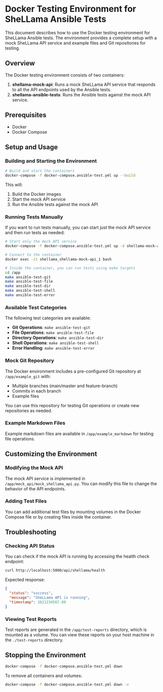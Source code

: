 # Docker Testing Environment for SheLLama Ansible Tests

This document describes how to use the Docker testing environment for SheLLama Ansible tests. The environment provides a complete setup with a mock SheLLama API service and example files and Git repositories for testing.

## Overview

The Docker testing environment consists of two containers:

1. **shellama-mock-api**: Runs a mock SheLLama API service that responds to all the API endpoints used by the Ansible tests.
2. **shellama-ansible-tests**: Runs the Ansible tests against the mock API service.

## Prerequisites

- Docker
- Docker Compose

## Setup and Usage

### Building and Starting the Environment

```bash
# Build and start the containers
docker-compose -f docker-compose.ansible-test.yml up --build
```

This will:
1. Build the Docker images
2. Start the mock API service
3. Run the Ansible tests against the mock API

### Running Tests Manually

If you want to run tests manually, you can start just the mock API service and then run tests as needed:

```bash
# Start only the mock API service
docker-compose -f docker-compose.ansible-test.yml up -d shellama-mock-api

# Connect to the container
docker exec -it shellama_shellama-mock-api_1 bash

# Inside the container, you can run tests using make targets
cd /app
make ansible-test-git
make ansible-test-file
make ansible-test-dir
make ansible-test-shell
make ansible-test-error
```

### Available Test Categories

The following test categories are available:

- **Git Operations**: `make ansible-test-git`
- **File Operations**: `make ansible-test-file`
- **Directory Operations**: `make ansible-test-dir`
- **Shell Operations**: `make ansible-test-shell`
- **Error Handling**: `make ansible-test-error`

### Mock Git Repository

The Docker environment includes a pre-configured Git repository at `/app/example_git` with:

- Multiple branches (main/master and feature-branch)
- Commits in each branch
- Example files

You can use this repository for testing Git operations or create new repositories as needed.

### Example Markdown Files

Example markdown files are available in `/app/example_markdown` for testing file operations.

## Customizing the Environment

### Modifying the Mock API

The mock API service is implemented in `/app/mock_api/mock_shellama_api.py`. You can modify this file to change the behavior of the API endpoints.

### Adding Test Files

You can add additional test files by mounting volumes in the Docker Compose file or by creating files inside the container.

## Troubleshooting

### Checking API Status

You can check if the mock API is running by accessing the health check endpoint:

```bash
curl http://localhost:5000/api/shellama/health
```

Expected response:
```json
{
  "status": "success",
  "message": "SheLLama API is running",
  "timestamp": 1621234567.89
}
```

### Viewing Test Reports

Test reports are generated in the `/app/test-reports` directory, which is mounted as a volume. You can view these reports on your host machine in the `./test-reports` directory.

## Stopping the Environment

```bash
docker-compose -f docker-compose.ansible-test.yml down
```

To remove all containers and volumes:

```bash
docker-compose -f docker-compose.ansible-test.yml down -v
```
